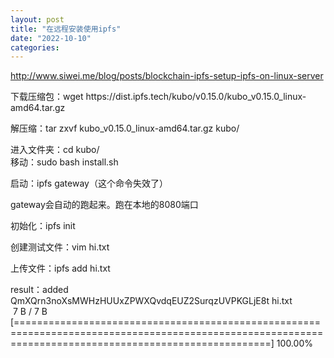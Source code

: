 ```yaml
---
layout: post
title: "在远程安装使用ipfs"
date: "2022-10-10"
categories: 
---
```

<p><a href="http://www.siwei.me/blog/posts/blockchain-ipfs-setup-ipfs-on-linux-server">http://www.siwei.me/blog/posts/blockchain-ipfs-setup-ipfs-on-linux-server</a></p>

<p>下载压缩包：wget https://dist.ipfs.tech/kubo/v0.15.0/kubo_v0.15.0_linux-amd64.tar.gz</p>

<p>解压缩：tar zxvf kubo_v0.15.0_linux-amd64.tar.gz kubo/</p>

<p>进入文件夹：cd kubo/<br />
移动：sudo bash install.sh</p>

<p>启动：ipfs gateway（这个命令失效了）</p>

<p>gateway会自动的跑起来。跑在本地的8080端口</p>

<p>初始化：ipfs init</p>

<p>创建测试文件：vim hi.txt</p>

<p>上传文件：ipfs add hi.txt</p>

<p>result：added QmXQrn3noXsMWHzHUUxZPWXQvdqEUZ2SurqzUVPKGLjE8t hi.txt<br />
&nbsp;7 B / 7 B [========================================================================================================================================================] 100.00%</p>


